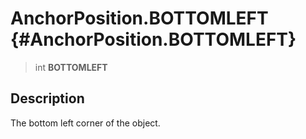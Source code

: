 AnchorPosition.BOTTOMLEFT {#AnchorPosition.BOTTOMLEFT}
=========================

> int **BOTTOMLEFT**

Description
-----------

The bottom left corner of the object.
